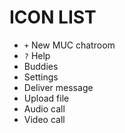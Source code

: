 ICON LIST
=========
-	`+` New MUC chatroom
-	`?` Help
-	Buddies
-	Settings
-	Deliver message
-	Upload file
-	Audio call
-	Video call
